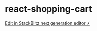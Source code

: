 # react-shopping-cart

[Edit in StackBlitz next generation editor ⚡️](https://stackblitz.com/~/github.com/sachincalicut/react-shopping-cart)